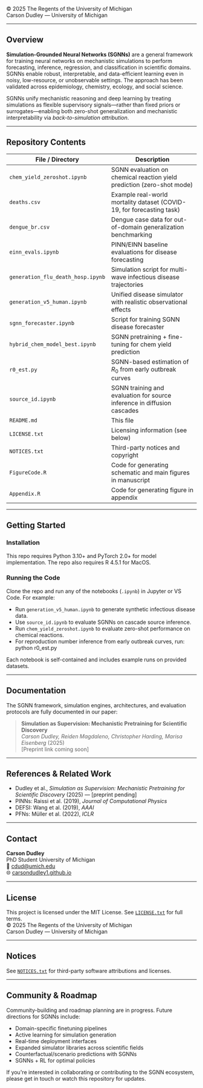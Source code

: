 © 2025 The Regents of the University of Michigan  
Carson Dudley — University of Michigan

---

## Overview

**Simulation-Grounded Neural Networks (SGNNs)** are a general framework for training neural networks on mechanistic simulations to perform forecasting, inference, regression, and classification in scientific domains. SGNNs enable robust, interpretable, and data-efficient learning even in noisy, low-resource, or unobservable settings. The approach has been validated across epidemiology, chemistry, ecology, and social science.

SGNNs unify mechanistic reasoning and deep learning by treating simulations as flexible supervisory signals—rather than fixed priors or surrogates—enabling both zero-shot generalization and mechanistic interpretability via *back-to-simulation attribution*.

---

## Repository Contents

| File / Directory                | Description                                                                 |
|-------------------------------|-----------------------------------------------------------------------------|
| `chem_yield_zeroshot.ipynb`   | SGNN evaluation on chemical reaction yield prediction (zero-shot mode)     |
| `deaths.csv`                  | Example real-world mortality dataset (COVID-19, for forecasting task)      |
| `dengue_br.csv`               | Dengue case data for out-of-domain generalization benchmarking              |
| `einn_evals.ipynb`            | PINN/EINN baseline evaluations for disease forecasting                      |
| `generation_flu_death_hosp.ipynb` | Simulation script for multi-wave infectious disease trajectories       |
| `generation_v5_human.ipynb`   | Unified disease simulator with realistic observational effects             |
| `sgnn_forecaster.ipynb`       | Script for training SGNN disease forecaster                                 |
| `hybrid_chem_model_best.ipynb`| SGNN pretraining + fine-tuning for chem yield prediction                   |
| `r0_est.py`                   | SGNN-based estimation of $R_0$ from early outbreak curves                   |
| `source_id.ipynb`             | SGNN training and evaluation for source inference in diffusion cascades    |
| `README.md`                   | This file                                                                  |
| `LICENSE.txt`                 | Licensing information (see below)                                          |
| `NOTICES.txt`                 | Third-party notices and copyright                                          |
| `FigureCode.R`                | Code for generating schematic and main figures in manuscript               |
| `Appendix.R`                  | Code for generating figure in appendix                                     |

---

## Getting Started

### Installation

This repo requires Python 3.10+ and PyTorch 2.0+ for model implementation. The repo also requires R 4.5.1 for MacOS.


### Running the Code

Clone the repo and run any of the notebooks (`.ipynb`) in Jupyter or VS Code. For example:

- Run `generation_v5_human.ipynb` to generate synthetic infectious disease data.
- Use `source_id.ipynb` to evaluate SGNNs on cascade source inference.
- Run `chem_yield_zeroshot.ipynb` to evaluate zero-shot performance on chemical reactions.
- For reproduction number inference from early outbreak curves, run: python r0_est.py


Each notebook is self-contained and includes example runs on provided datasets.

---

## Documentation

The SGNN framework, simulation engines, architectures, and evaluation protocols are fully documented in our paper:

> **Simulation as Supervision: Mechanistic Pretraining for Scientific Discovery**  
> *Carson Dudley, Reiden Magdaleno, Christopher Harding, Marisa Eisenberg* (2025)  
> [Preprint link coming soon]



---

## References & Related Work

- Dudley et al., *Simulation as Supervision: Mechanistic Pretraining for Scientific Discovery* (2025) — [preprint pending]
- PINNs: Raissi et al. (2019), *Journal of Computational Physics*
- DEFSI: Wang et al. (2019), *AAAI*
- PFNs: Müller et al. (2022), *ICLR*

---

## Contact

**Carson Dudley**  
PhD Student
University of Michigan  
📧 cdud@umich.edu  
🌐 [carsondudley1.github.io](https://carsondudley1.github.io)

---

## License

This project is licensed under the MIT License. See [`LICENSE.txt`](LICENSE.txt) for full terms.  
© 2025 The Regents of the University of Michigan  
Carson Dudley — University of Michigan

---

## Notices

See [`NOTICES.txt`](NOTICES.txt) for third-party software attributions and licenses.

---

## Community & Roadmap

Community-building and roadmap planning are in progress. Future directions for SGNNs include:

- Domain-specific finetuning pipelines
- Active learning for simulation generation
- Real-time deployment interfaces
- Expanded simulator libraries across scientific fields
- Counterfactual/scenario predictions with SGNNs
- SGNNs + RL for optimal policies

If you're interested in collaborating or contributing to the SGNN ecosystem, please get in touch or watch this repository for updates.
